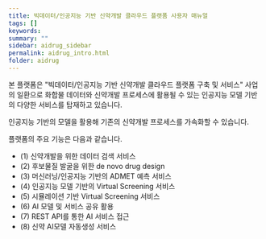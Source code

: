 ```yaml
---
title: 빅데이터/인공지능 기반 신약개발 클라우드 플랫폼 사용자 매뉴얼
tags: []
keywords:
summary: ""
sidebar: aidrug_sidebar
permalink: aidrug_intro.html
folder: aidrug
---
```


본 플랫폼은 "빅데이터/인공지능 기반 신약개발 클라우드 플랫폼 구축 및 서비스" 사업의 일환으로 화합물 데이터와 신약개발 프로세스에 활용될 수 있는 인공지능 모델 기반의 다양한 서비스를 탑재하고 있습니다.

인공지능 기반의 모델을 활용해 기존의 신약개발 프로세스를 가속화할 수 있습니다.

플랫폼의 주요 기능은 다음과 같습니다.

- (1) 신약개발을 위한 데이터 검색 서비스
- (2) 후보물질 발굴을 위한 de novo drug design
- (3) 머신러닝/인공지능 기반의 ADMET 예측 서비스
- (4) 인공지능 모델 기반의 Virtual Screening 서비스
- (5) 시뮬레이션 기반 Virtual Screening 서비스
- (6) AI 모델 및 서비스 공유 활용
- (7) REST API를 통한 AI 서비스 접근
- (8) 신약 AI모델 자동생성 서비스